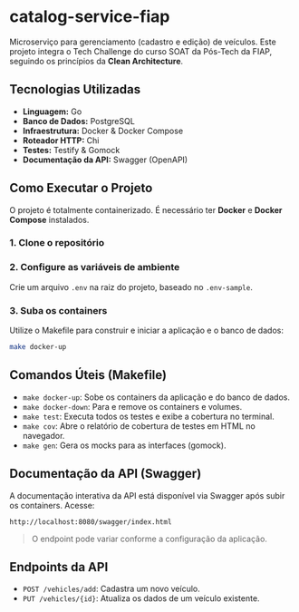 # catalog-service-fiap

Microserviço para gerenciamento (cadastro e edição) de veículos. Este projeto integra o Tech Challenge do curso SOAT da Pós-Tech da FIAP, seguindo os princípios da **Clean Architecture**.

## Tecnologias Utilizadas

- **Linguagem:** Go
- **Banco de Dados:** PostgreSQL
- **Infraestrutura:** Docker & Docker Compose
- **Roteador HTTP:** Chi
- **Testes:** Testify & Gomock
- **Documentação da API:** Swagger (OpenAPI)

## Como Executar o Projeto

O projeto é totalmente containerizado. É necessário ter **Docker** e **Docker Compose** instalados.

### 1. Clone o repositório

### 2. Configure as variáveis de ambiente

Crie um arquivo `.env` na raiz do projeto, baseado no `.env-sample`.

### 3. Suba os containers

Utilize o Makefile para construir e iniciar a aplicação e o banco de dados:

```bash
make docker-up
```

## Comandos Úteis (Makefile)

- `make docker-up`: Sobe os containers da aplicação e do banco de dados.
- `make docker-down`: Para e remove os containers e volumes.
- `make test`: Executa todos os testes e exibe a cobertura no terminal.
- `make cov`: Abre o relatório de cobertura de testes em HTML no navegador.
- `make gen`: Gera os mocks para as interfaces (gomock).

## Documentação da API (Swagger)

A documentação interativa da API está disponível via Swagger após subir os containers. Acesse:

```
http://localhost:8080/swagger/index.html
```

> O endpoint pode variar conforme a configuração da aplicação.

## Endpoints da API

- `POST /vehicles/add`: Cadastra um novo veículo.
- `PUT /vehicles/{id}`: Atualiza os dados de um veículo existente.

